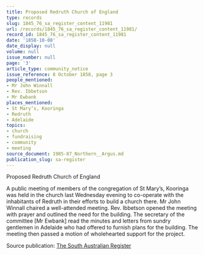 ```yaml
---
title: Proposed Redruth Church of England
type: records
slug: 1845_76_sa_register_content_11981
url: /records/1845_76_sa_register_content_11981/
record_id: 1845_76_sa_register_content_11981
date: '1858-10-08'
date_display: null
volume: null
issue_number: null
page: '3'
article_type: community_notice
issue_reference: 8 October 1858, page 3
people_mentioned:
- Mr John Winnall
- Rev. Ibbetson
- Mr Ewbank
places_mentioned:
- St Mary’s, Kooringa
- Redruth
- Adelaide
topics:
- church
- fundraising
- community
- meeting
source_document: 1985-87_Northern__Argus.md
publication_slug: sa-register
---
```


Proposed Redruth Church of England

A public meeting of members of the congregation of St Mary’s, Kooringa was held in the church last Wednesday evening to co-operate with the inhabitants of Redruth in their efforts to build a church there.  Mr John Winnall chaired a well-attended meeting.  Rev. Ibbetson opened the meeting with prayer and outlined the need for the building.  The secretary of the committee [Mr Ewbank] read the minutes and letters from sundry gentlemen in Adelaide who had offered to furnish plans for the building.  The meeting then passed a motion of wholehearted support for the project.

Source publication: [The South Australian Register](/publications/sa-register/)
